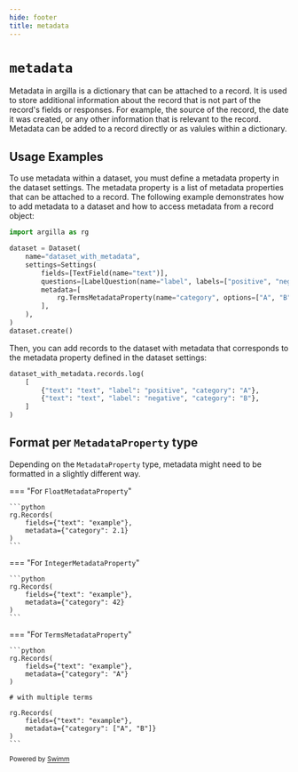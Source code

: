 ```yaml
---
hide: footer
title: metadata
---
```

# `metadata`

Metadata in argilla is a dictionary that can be attached to a record. It is used to store additional information about the record that is not part of the record's fields or responses. For example, the source of the record, the date it was created, or any other information that is relevant to the record. Metadata can be added to a record directly or as valules within a dictionary.

## Usage Examples

To use metadata within a dataset, you must define a metadata property in the dataset settings. The metadata property is a list of metadata properties that can be attached to a record. The following example demonstrates how to add metadata to a dataset and how to access metadata from a record object:

```python
import argilla as rg

dataset = Dataset(
    name="dataset_with_metadata",
    settings=Settings(
        fields=[TextField(name="text")],
        questions=[LabelQuestion(name="label", labels=["positive", "negative"])],
        metadata=[
            rg.TermsMetadataProperty(name="category", options=["A", "B", "C"]),
        ],
    ),
)
dataset.create()
```

Then, you can add records to the dataset with metadata that corresponds to the metadata property defined in the dataset settings:

```python
dataset_with_metadata.records.log(
    [
        {"text": "text", "label": "positive", "category": "A"},
        {"text": "text", "label": "negative", "category": "B"},
    ]
)
```

## Format per `MetadataProperty` type

Depending on the `MetadataProperty` type, metadata might need to be formatted in a slightly different way.

=== "For `FloatMetadataProperty`"

````
```python
rg.Records(
    fields={"text": "example"},
    metadata={"category": 2.1}
)
```
````

=== "For `IntegerMetadataProperty`"

````
```python
rg.Records(
    fields={"text": "example"},
    metadata={"category": 42}
)
```
````

=== "For `TermsMetadataProperty`"

````
```python
rg.Records(
    fields={"text": "example"},
    metadata={"category": "A"}
)

# with multiple terms

rg.Records(
    fields={"text": "example"},
    metadata={"category": ["A", "B"]}
)
```
````

<SwmMeta version="3.0.0"><sup>Powered by [Swimm](https://app.swimm.io/)</sup></SwmMeta>
